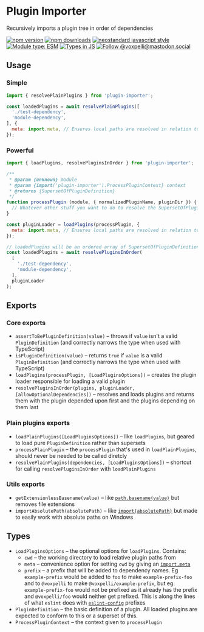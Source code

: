 # Plugin Importer

Recursively imports a plugin tree in order of dependencies

[![npm version](https://img.shields.io/npm/v/plugin-importer.svg?style=flat)](https://www.npmjs.com/package/plugin-importer)
[![npm downloads](https://img.shields.io/npm/dm/plugin-importer.svg?style=flat)](https://www.npmjs.com/package/plugin-importer)
[![neostandard javascript style](https://img.shields.io/badge/code_style-neostandard-7fffff?style=flat&labelColor=ff80ff)](https://github.com/neostandard/neostandard)
[![Module type: ESM](https://img.shields.io/badge/module%20type-esm-brightgreen)](https://github.com/voxpelli/badges-cjs-esm)
[![Types in JS](https://img.shields.io/badge/types_in_js-yes-brightgreen)](https://github.com/voxpelli/types-in-js)
[![Follow @voxpelli@mastodon.social](https://img.shields.io/mastodon/follow/109247025527949675?domain=https%3A%2F%2Fmastodon.social&style=social)](https://mastodon.social/@voxpelli)

## Usage

### Simple

```javascript
import { resolvePlainPlugins } from 'plugin-importer';

const loadedPlugins = await resolvePlainPlugins([
  './test-dependency',
  'module-dependency',
], {
  meta: import.meta, // Ensures local paths are resolved in relation to this file
});
```

### Powerful

```javascript
import { loadPlugins, resolvePluginsInOrder } from 'plugin-importer';

/**
 * @param {unknown} module
 * @param {import('plugin-importer').ProcessPluginContext} context
 * @returns {SupersetOfPluginDefinition}
 */
function processPlugin (module, { normalizedPluginName, pluginDir }) {
  // Whatever other stuff you want to do to resolve the SupersetOfPluginDefinition
}

const pluginLoader = loadPlugins(processPlugin, {
  meta: import.meta, // Ensures local paths are resolved in relation to this file
});

// loadedPlugins will be an ordered array of SupersetOfPluginDefinition,in order of who depends on whom
const loadedPlugins = await resolvePluginsInOrder(
  [
    './test-dependency',
    'module-dependency',
  ],
  pluginLoader
);
```

## Exports

### Core exports

* `assertToBePluginDefinition(value)` – throws if `value` isn't a valid `PluginDefinition` (and correctly narrows the type when used with TypeScript)
 * `isPluginDefinition(value)` – returns `true` if `value` is a valid `PluginDefinition` (and correctly narrows the type when used with TypeScript)
* `loadPlugins(processPlugin, [LoadPluginsOptions])` – creates the plugin loader responsible for loading a valid plugin
* `resolvePluginsInOrder(plugins, pluginLoader, [allowOptionalDependencies])` – resolves and loads plugins and returns them with the plugin depended upon first and the plugins depending on them last

### Plain plugins exports

* `loadPlainPlugins([LoadPluginsOptions])` – like `loadPlugins`, but geared to load pure `PluginDefinition` rather than supersets
* `processPlainPlugin` – the `processPlugin` that's used in `loadPlainPlugins`, should never be needed to be called diretcly
* `resolvePlainPlugins(dependencies, [LoadPluginsOptions])` – shortcut for calling `resolvePluginsInOrder` with `loadPlainPlugins`

### Utils exports

* `getExtensionlessBasename(value)` – like [`path.basename(value)`](https://nodejs.org/api/path.html#pathbasenamepath-suffix) but removes file extensions
* `importAbsolutePath(absolutePath)` – like [`import(absolutePath)`](https://nodejs.org/api/esm.html#import-expressions) but made to easily work with absolute paths on Windows

## Types

* `LoadPluginsOptions` – the optional options for `loadPlugins`. Contains:
  * `cwd` – the working directory to load relative plugin paths from
  * `meta` – convenience option for setting `cwd` by giving an [`import.meta`](https://nodejs.org/api/esm.html#importmeta)
  * `prefix` – a prefix that will be added to dependency names. Eg `example-prefix` would be added to `foo` to make `example-prefix-foo` and to `@voxpelli` to make `@voxpelli/example-prefix`, but eg. `example-prefix-foo` would not be prefixed as it already has the prefix and `@voxpelli/foo` would neither get prefixed. This is along the lines of what `eslint` does with [`eslint-config`](https://eslint.org/docs/latest/extend/shareable-configs#creating-a-shareable-config) prefixes
* `PluginDefinition` – the basic definition of a plugin. All loaded plugins are expected to conform to this or a superset of this.
* `ProcessPluginContext` – the context given to `processPlugin`
